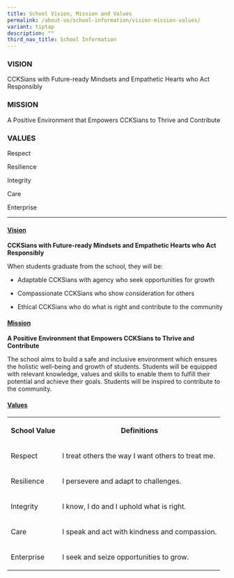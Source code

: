 ```yaml
---
title: School Vision, Mission and Values
permalink: /about-us/school-information/vision-mission-values/
variant: tiptap
description: ""
third_nav_title: School Information
---
```

<h3>VISION</h3><p>CCKSians with Future-ready Mindsets and Empathetic Hearts who Act Responsibly</p><h3>MISSION</h3><p>A Positive Environment that Empowers CCKSians to Thrive and Contribute</p><h3>VALUES</h3><p>Respect</p><p>Resilience</p><p>Integrity</p><p>Care</p><p>Enterprise</p><p></p><hr><h4><u>Vision</u></h4><p><strong>CCKSians with Future-ready Mindsets and Empathetic Hearts who Act Responsibly</strong></p><p>When students graduate from the school, they will be:</p><ul data-tight="true" class="tight"><li><p>Adaptable CCKSians with agency who seek opportunities for growth</p></li><li><p>Compassionate CCKSians who show consideration for others</p></li><li><p>Ethical CCKSians who do what is right and contribute to the community</p></li></ul><h4><u>Mission</u></h4><p><strong>A Positive Environment that Empowers CCKSians to Thrive and Contribute</strong></p><p>The school aims to build a safe and inclusive environment which ensures the holistic well-being and growth of students. Students will be equipped with relevant knowledge, values and skills to enable them to fulfill their potential and achieve their goals. Students will be inspired to contribute to the community.</p><p></p><h4><u>Values</u></h4><table><tbody><tr><th rowspan="1" colspan="1"><p>School Value</p></th><th rowspan="1" colspan="1"><p>Definitions</p></th></tr><tr><td rowspan="1" colspan="1"><p>Respect</p></td><td rowspan="1" colspan="1"><p>I treat others the way I want others to treat me.</p></td></tr><tr><td rowspan="1" colspan="1"><p>Resilience</p></td><td rowspan="1" colspan="1"><p>I persevere and adapt to challenges.</p></td></tr><tr><td rowspan="1" colspan="1"><p>Integrity</p></td><td rowspan="1" colspan="1"><p>I know, I do and I uphold what is right.</p></td></tr><tr><td rowspan="1" colspan="1"><p>Care</p></td><td rowspan="1" colspan="1"><p>I speak and act with kindness and compassion.</p></td></tr><tr><td rowspan="1" colspan="1"><p>Enterprise</p></td><td rowspan="1" colspan="1"><p>I seek and seize opportunities to grow.</p></td></tr></tbody></table><p></p><p></p><p></p><p></p><p></p>